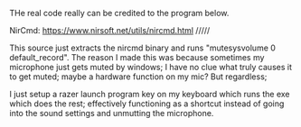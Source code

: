 THe real code really can be credited to the program below.

NirCmd: https://www.nirsoft.net/utils/nircmd.html
/////

This source just extracts the nircmd binary and runs 
"mutesysvolume 0 default_record".
The reason I made this was because sometimes my microphone just gets muted by windows; I have no clue what truly causes it to get muted; maybe a hardware function on my mic? But regardless; 

I just setup a razer launch program key on my keyboard which runs the exe which does the rest; effectively functioning as a shortcut instead of going into the sound settings and unmutting the microphone.
